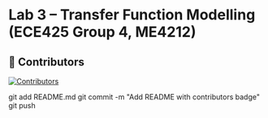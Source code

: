 # Lab 3 – Transfer Function Modelling (ECE425 Group 4, ME4212)

## 👥 Contributors
[![Contributors](https://img.shields.io/github/contributors/ArnoldME12/Lab3_TransferFunction_Modelling_ECE425_Group4_ME4212.svg)](https://github.com/ArnoldME12/Lab3_TransferFunction_Modelling_ECE425_Group4_ME4212/graphs/contributors)

git add README.md
git commit -m "Add README with contributors badge"
git push
 
